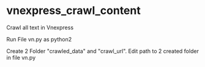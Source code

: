 # vnexpress_crawl_content
Crawl all text in Vnexpress


Run File vn.py as python2

Create 2 Folder "crawled_data" and "crawl_url".
Edit path to 2 created folder in file vn.py 
